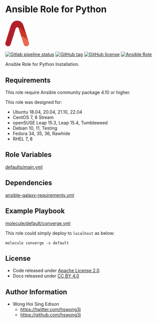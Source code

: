 # Ansible Role for Python

<img src="/alvistack.svg" width="75" alt="AlviStack">

[![Gitlab pipeline status](https://img.shields.io/gitlab/pipeline/alvistack/ansible-role-python/master)](https://gitlab.com/alvistack/ansible-role-python/-/pipelines)
[![GitHub tag](https://img.shields.io/github/tag/alvistack/ansible-role-python.svg)](https://github.com/alvistack/ansible-role-python/tags)
[![GitHub license](https://img.shields.io/github/license/alvistack/ansible-role-python.svg)](https://github.com/alvistack/ansible-role-python/blob/master/LICENSE)
[![Ansible Role](https://img.shields.io/badge/galaxy-alvistack.python-blue.svg)](https://galaxy.ansible.com/alvistack/python)

Ansible Role for Python Installation.

## Requirements

This role require Ansible community package 4.10 or higher.

This role was designed for:

  - Ubuntu 18.04, 20.04, 21.10, 22.04
  - CentOS 7, 8 Stream
  - openSUSE Leap 15.3, Leap 15.4, Tumbleweed
  - Debian 10, 11, Testing
  - Fedora 34, 35, 36, Rawhide
  - RHEL 7, 8

## Role Variables

[defaults/main.yml](defaults/main.yml)

## Dependencies

[ansible-galaxy-requirements.yml](ansible-galaxy-requirements.yml)

## Example Playbook

[molecule/default/converge.yml](molecule/default/converge.yml)

This role could simply deploy to `localhost` as below:

    molecule converge -s default

## License

  - Code released under [Apache License 2.0](LICENSE)
  - Docs released under [CC BY 4.0](http://creativecommons.org/licenses/by/4.0/)

## Author Information

  - Wong Hoi Sing Edison
      - <https://twitter.com/hswong3i>
      - <https://github.com/hswong3i>
